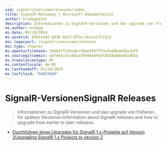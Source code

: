 ```yaml
---
uid: signalr/overview/releases/index
title: SignalR-Releases | Microsoft-Dokumentation
author: bradygaster
description: Informationen zu SignalR-Versionen und das upgrade von früheren für spätere Versionen.
ms.author: bradyg
ms.date: 09/19/2014
ms.assetid: 0d951e85-b83b-4e53-9f1e-eb1ca1fc72c5
msc.legacyurl: /signalr/overview/releases
msc.type: chapter
ms.openlocfilehash: 1bbb47fc91cdec3dae1997f53afed8ba645acbf5
ms.sourcegitcommit: ebf4e5a7ca301af8494edf64f85d4a8deb61d641
ms.translationtype: MT
ms.contentlocale: de-DE
ms.lasthandoff: 01/24/2019
ms.locfileid: "54837649"
---
```

<a name="signalr-releases"></a><span data-ttu-id="ae508-103">SignalR-Versionen</span><span class="sxs-lookup"><span data-stu-id="ae508-103">SignalR Releases</span></span>
====================
> <span data-ttu-id="ae508-104">Informationen zu SignalR-Versionen und das upgrade von früheren für spätere Versionen.</span><span class="sxs-lookup"><span data-stu-id="ae508-104">Information about SignalR releases and how to upgrade from earlier to later releases.</span></span>


- [<span data-ttu-id="ae508-105">Durchführen eines Upgrades für SignalR 1.x-Projekte auf Version 2</span><span class="sxs-lookup"><span data-stu-id="ae508-105">Upgrading SignalR 1.x Projects to version 2</span></span>](upgrading-signalr-1x-projects-to-20.md)
